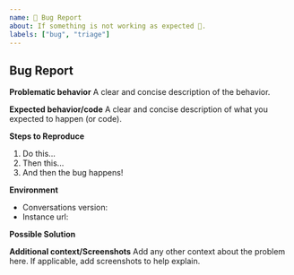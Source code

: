```yaml
---
name: 🐛 Bug Report
about: If something is not working as expected 🤔.
labels: ["bug", "triage"]
---
```


## Bug Report

**Problematic behavior**
A clear and concise description of the behavior.

**Expected behavior/code**
A clear and concise description of what you expected to happen (or code).

**Steps to Reproduce**
1. Do this...
2. Then this...
3. And then the bug happens!

**Environment**
- Conversations version:
- Instance url:

**Possible Solution**
<!--- Only if you have suggestions on a fix for the bug -->

**Additional context/Screenshots**
Add any other context about the problem here. If applicable, add screenshots to help explain.
